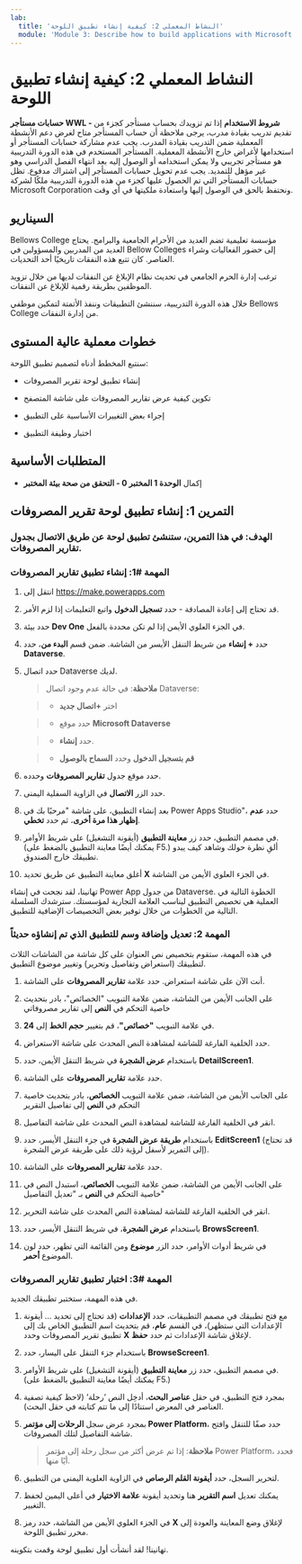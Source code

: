 ```yaml
---
lab:
  title: 'النشاط المعملي 2: كيفية إنشاء تطبيق اللوحة'
  module: 'Module 3: Describe how to build applications with Microsoft Power Apps'
---
```


# النشاط المعملي 2: كيفية إنشاء تطبيق اللوحة

**حسابات مستأجر WWL - شروط الاستخدام** إذا تم تزويدك بحساب مستأجر كجزء من تقديم تدريب بقيادة مدرب، يرجى ملاحظة أن حساب المستأجر متاح لغرض دعم الأنشطة المعملية ضمن التدريب بقيادة المدرب. يجب عدم مشاركة حسابات المستأجر أو استخدامها لأغراض خارج الأنشطة المعملية. المستأجر المستخدم في هذه الدورة التدريبية هو مستأجر تجريبي ولا يمكن استخدامه أو الوصول إليه بعد انتهاء الفصل الدراسي وهو غير مؤهل للتمديد. يجب عدم تحويل حسابات المستأجر إلى اشتراك مدفوع. تظل حسابات المستأجر التي تم الحصول عليها كجزء من هذه الدورة التدريبية ملكًا لشركة Microsoft Corporation ونحتفظ بالحق في الوصول إليها واستعادة ملكيتها في أي وقت. 

## السيناريو

Bellows College مؤسسة تعليمية تضم العديد من الأحرام الجامعية والبرامج. يحتاج العديد من المدربين والمسؤولين في Bellow Colleges إلى حضور الفعاليات وشراء العناصر. كان تتبع هذه النفقات تاريخيًا أحد التحديات. 

ترغب إدارة الحرم الجامعي في تحديث نظام الإبلاغ عن النفقات لديها من خلال تزويد الموظفين بطريقة رقمية للإبلاغ عن النفقات. 

خلال هذه الدورة التدريبية، سننشئ التطبيقات وننفذ الأتمتة لتمكين موظفي Bellows College من إدارة النفقات. 


## خطوات معملية عالية المستوى

سنتبع المخطط أدناه لتصميم تطبيق اللوحة:

- إنشاء تطبيق لوحة تقرير المصروفات 

- تكوين كيفية عرض تقارير المصروفات على شاشة المتصفح

- إجراء بعض التغييرات الأساسية على التطبيق

- اختبار وظيفة التطبيق

## المتطلبات الأساسية

- إكمال **الوحدة 1 المختبر 0 - التحقق من صحة بيئة المختبر**

## التمرين 1: إنشاء تطبيق لوحة تقرير المصروفات

### الهدف: في هذا التمرين، ستنشئ تطبيق لوحة عن طريق الاتصال بجدول تقارير المصروفات.

### المهمة #1: إنشاء تطبيق تقارير المصروفات

1. انتقل إلى https://make.powerapps.com

1. قد تحتاج إلى إعادة المصادقة - حدد **تسجيل الدخول** واتبع التعليمات إذا لزم الأمر.

1. حدد بيئة **Dev One** في الجزء العلوي الأيمن إذا لم تكن محددة بالفعل.

1. حدد **+ إنشاء** من شريط التنقل الأيسر من الشاشة. ضمن قسم **البدء من**، حدد **Dataverse**.

1. حدد اتصال Dataverse لديك.

    >**ملاحظة**: في حالة عدم وجود اتصال Dataverse:

    >   - اختر **+اتصال جديد**

    >   - حدد موقع **Microsoft Dataverse**

    >   - حدد **إنشاء**.

    >   - **قم بتسجيل الدخول** وحدد **السماح بالوصول**

1. حدد موقع جدول **تقارير المصروفات** وحدده.

1. حدد الزر **الاتصال** في الزاوية السفلية اليمنى.

1. بعد إنشاء التطبيق، على شاشة "مرحبًا بك في Power Apps Studio"، حدد **عدم إظهار هذا مرة أخرى**، ثم حدد **تخطي**.

1. في مصمم التطبيق، حدد زر **معاينة التطبيق** (أيقونة التشغيل) على شريط الأوامر. (يمكنك أيضًا معاينة التطبيق بالضغط على F5.) ألقِ نظرة حولك وشاهد كيف يبدو تطبيقك خارج الصندوق.

1. أغلق معاينة التطبيق عن طريق تحديد **X** في الجزء العلوي الأيمن من الشاشة.

تهانينا، لقد نجحت في إنشاء Power App من جدول Dataverse. الخطوة التالية في العملية هي تخصيص التطبيق ليناسب العلامة التجارية لمؤسستك. سترشدك السلسلة التالية من الخطوات من خلال توفير بعض التخصيصات الإضافية للتطبيق.

### المهمة 2: تعديل وإضافة وسم للتطبيق الذي تم إنشاؤه حديثاً

في هذه المهمة، ستقوم بتخصيص نص العنوان على كل شاشة من الشاشات الثلاث لتطبيقك (استعراض وتفاصيل وتحرير) وتغيير موضوع التطبيق.

1. أنت الآن على شاشة استعراض. حدد علامة **تقارير المصروفات** على الشاشة.

1. على الجانب الأيمن من الشاشة، ضمن علامة التبويب "الخصائص"، بادر بتحديث خاصية التحكم في **النص** إلى تقارير مصروفاتي

1. في علامة التبويب **"خصائص"**، قم بتغيير **حجم الخط** إلى **24**.

1. حدد الخلفية الفارغة للشاشة لمشاهدة النص المحدث على شاشة الاستعراض.

1. باستخدام **عرض الشجرة** في شريط التنقل الأيمن، حدد **DetailScreen1**.

1. حدد علامة **تقارير المصروفات** على الشاشة.

1. على الجانب الأيمن من الشاشة، ضمن علامة التبويب **الخصائص**، بادر بتحديث خاصية التحكم في **النص** إلى تفاصيل التقرير

1. انقر في الخلفية الفارغة للشاشة لمشاهدة النص المحدث على شاشة التفاصيل.

1. باستخدام **طريقة عرض الشجرة** في جزء التنقل الأيسر، حدد **EditScreen1** (قد تحتاج إلى التمرير لأسفل لرؤية ذلك على طريقة عرض الشجرة).

1. حدد علامة **تقارير المصروفات** على الشاشة.

1. على الجانب الأيمن من الشاشة، ضمن علامة التبويب **الخصائص**، استبدل النص في خاصية التحكم في **النص** بـ "تعديل التفاصيل"

1. انقر في الخلفية الفارغة للشاشة لمشاهدة النص المحدث على شاشة التحرير.

1. باستخدام **عرض الشجرة**، في شريط التنقل الأيسر، حدد **BrowsScreen1**.

1. في شريط أدوات الأوامر، حدد الزر **موضوع** ومن القائمة التي تظهر، حدد لون الموضوع **أحمر**.

### المهمة #3: اختبار تطبيق تقارير المصروفات

في هذه المهمة، ستختبر تطبيقك الجديد.

1. مع فتح تطبيقك في مصمم التطبيقات، حدد **الإعدادات** (قد تحتاج إلى تحديد ... أيقونة الإعدادات التي ستظهر)، في القسم **عام**، قم بتحديث اسم التطبيق الخاص بك إلى تطبيق تقرير المصروفات وحدد **X** لإغلاق شاشة الإعدادات ثم حدد **حفظ**.

1. باستخدام جزء التنقل على اليسار، حدد **BrowseScreen1**.

1. في مصمم التطبيق، حدد زر **معاينة التطبيق** (أيقونة التشغيل) على شريط الأوامر. (يمكنك أيضًا معاينة التطبيق بالضغط على F5.)

1. بمجرد فتح التطبيق، في حقل **عناصر البحث**، أدخِل النص ‘رحلة‘ (لاحظ كيفية تصفية العناصر في المعرض استنادًا إلى ما تتم كتابته في حقل البحث).

1. بمجرد عرض سجل **الرحلات إلى مؤتمر Power Platform**، حدد صفًا للتنقل وافتح شاشة التفاصيل لتلك المصروفات.
 
    >**ملاحظة**: إذا تم عرض أكثر من سجل رحلة إلى مؤتمر Power Platform، فحدد أيًا منها.

1. لتحرير السجل، حدد **أيقونة القلم الرصاص** في الزاوية العلوية اليمنى من التطبيق.

1. يمكنك تعديل **اسم التقرير** هنا وتحديد أيقونة **علامة الاختيار** في أعلى اليمين لحفظ التغيير.

1. في الجزء العلوي الأيمن من الشاشة، حدد رمز **X** لإغلاق وضع المعاينة والعودة إلى محرر تطبيق اللوحة.

تهانينا! لقد أنشأت أول تطبيق لوحة وقمت بتكوينه.

 
